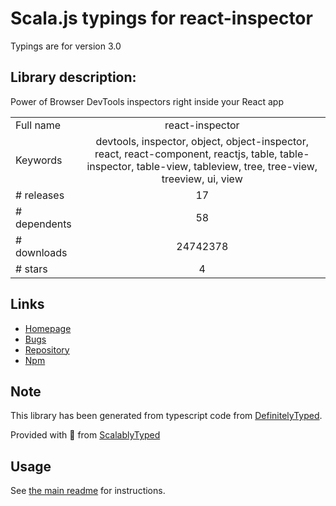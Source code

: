 
# Scala.js typings for react-inspector

Typings are for version 3.0

## Library description:
Power of Browser DevTools inspectors right inside your React app

|                    |                 |
| ------------------ | :-------------: |
| Full name          | react-inspector |
| Keywords           | devtools, inspector, object, object-inspector, react, react-component, reactjs, table, table-inspector, table-view, tableview, tree, tree-view, treeview, ui, view |
| # releases         | 17 |
| # dependents       | 58 |
| # downloads        | 24742378 |
| # stars            | 4 |

## Links
- [Homepage](https://github.com/xyc/react-inspector)
- [Bugs](https://github.com/xyc/react-inspector/issues)
- [Repository](https://github.com/xyc/react-inspector)
- [Npm](https://www.npmjs.com/package/react-inspector)
    


## Note
This library has been generated from typescript code from [DefinitelyTyped](https://definitelytyped.org).

Provided with :purple_heart: from [ScalablyTyped](https://github.com/oyvindberg/ScalablyTyped)

## Usage
See [the main readme](../../readme.md) for instructions.


